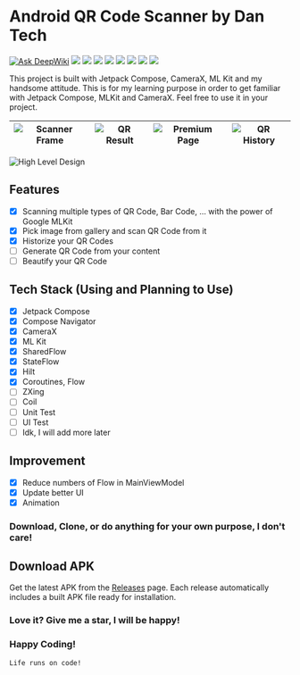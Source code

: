 # Android QR Code Scanner by Dan Tech
[![Ask DeepWiki](https://deepwiki.com/badge.svg)](https://deepwiki.com/dantech0xff/compose-barcode-scanner)
![](https://img.shields.io/badge/Kotlin-Compose-green)
![](https://img.shields.io/badge/Google--Billing-blue)
![](https://img.shields.io/badge/Camera--X-red)
![](https://img.shields.io/badge/MLKit-white)
![](https://img.shields.io/badge/Hilt-gray)
![](https://img.shields.io/badge/Flow-yellow)
![](https://img.shields.io/badge/Room--Database-black)
![](https://img.shields.io/badge/CI%2FCD-GitHub%20Actions-blue)

This project is built with Jetpack Compose, CameraX, ML Kit and my handsome attitude.
This is for my learning purpose in order to get familiar with Jetpack Compose, MLKit and CameraX.
Feel free to use it in your project.

| ![Scanner Frame](ss/8ed6b0b708eaa5b4fcfb.webp) | ![QR Result](ss/68f978e5c2b86fe636a9.webp) | ![Premium Page](ss/159c7bbce7e14abf13f0.webp) | ![QR History](ss/ac321a4fa2120f4c5603.webp) |
| ---------------------------------------------- | ------------------------------------------ | --------------------------------------------- | ------------------------------------------- |

![High Level Design](high-level-design-qr-app.png)

## Features

- [x] Scanning multiple types of QR Code, Bar Code, ... with the power of Google MLKit
- [x] Pick image from gallery and scan QR Code from it
- [x] Historize your QR Codes
- [ ] Generate QR Code from your content
- [ ] Beautify your QR Code

## Tech Stack (Using and Planning to Use)

- [x] Jetpack Compose
- [x] Compose Navigator
- [x] CameraX
- [x] ML Kit
- [x] SharedFlow
- [x] StateFlow
- [x] Hilt
- [x] Coroutines, Flow
- [ ] ZXing
- [ ] Coil
- [ ] Unit Test
- [ ] UI Test
- [ ] Idk, I will add more later

## Improvement

- [x] Reduce numbers of Flow in MainViewModel
- [x] Update better UI
- [x] Animation

### Download, Clone, or do anything for your own purpose, I don't care!

## Download APK

Get the latest APK from the [Releases](../../releases) page. Each release automatically includes a built APK file ready for installation.

### Love it? Give me a star, I will be happy!

### Happy Coding!

```
Life runs on code!
```
